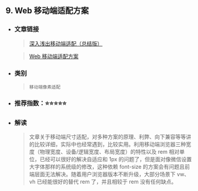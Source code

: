 ## 9. Web 移动端适配方案

- ### 文章链接

  > [深入浅出移动端适配（总结版）](https://juejin.cn/post/6844903951012200456#heading-1)

  > [Web 移动端适配方案](https://juejin.cn/post/6894044091836563469#heading-18)

- ### 类别
  > `移动端像素适配`
- ### 推荐指数：⭐️⭐️⭐️⭐️⭐️
- ### 解读
  > 文章关于移动端尺寸适配，对多种方案的原理、利弊、向下兼容等等讲的比较详细，实际中也经常遇到，比较实用。利用移动端浏览器三种宽度（物理宽度、设备/逻辑宽度、布局宽度）的特性以及 rem 相对单位，已经可以很好的解决自适应和 1px 的问题了，但是面对像微信设置大字体那样的系统级的修改，这种依赖 font-size 的方案会有问题且前端层面无法解决。随着用户浏览器版本不断升级，大部分场景下 vw、vh 已经能很好的替代 rem 了，并且相较于 rem 没有任何缺点。
